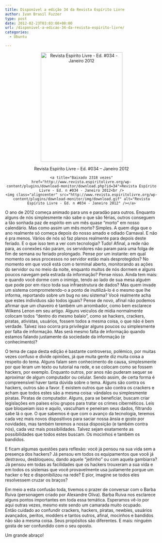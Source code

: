 ```yaml
---
title: Disponível a edição 34 da Revista Espírito Livre
author: Ivan Brasil Fuzzer
type: post
date: 2012-02-23T03:03:08+00:00
url: /disponivel-a-edicao-34-da-revista-espirito-livre/
categories:
  - Ubuntu

---
```

<center>
  </p> 
  
  <div>
    <p>
      <img class="alignnone" title="Revista Espírito Livre - Ed. #034 - Janeiro 2012" src="http://revista.espiritolivre.org/img/REL034_Capa.jpg" alt="Revista Espírito Livre - Ed. #034 - Janeiro 2012" width="269" height="359" />
    </p>
  </div>
  
  <p>
    </center>
  </p>
  
  <p style="text-align: center;">
    Revista Espírito Livre &#8211; Ed. #034 &#8211; Janeiro 2012
  </p>
  
  <p style="text-align: center;">
    <code>&lt;a title="Baixado 2318 vezes" href="http://www.revista.espiritolivre.org/wp-content/plugins/download-monitor/download.php?id=34">Revista Espírito Livre - Ed. n #034 - Janeiro 2012&lt;br />
&lt;img class="aligncenter" src="http://www.revista.espiritolivre.org/wp-content/plugins/download-monitor/img/download.gif" alt="Revista Espírito Livre - Ed. n #034 - Janeiro 2012" />&lt;/a></code>
  </p>
  
  <p>
    O ano de 2012 começa animado para uns e paradão para outros. Enquanto alguns de nós simplesmente não sabe o que são férias, outros conseguem a tão sonhada paz de espírito em um mês quase “morto” em nosso calendário. Mas como assim um mês morto? Simples. A quem diga que o ano realmente só começa depois do nosso amado e odiado Carnaval. E não é pra menos. Vários de nós só faz planos realmente para depois deste feriado. E o que isso tem a ver com tecnologia? Tudo! Afinal, a rede não para, as conexões não param, os servidores não param para uma folga de fim de semana ou feriado prolongado. Pense por um instante: em qual momento os seus processos no servidor estão mais desprotegidos? No momento em que você está com o terminal aberto, monitorando as ações do servidor ou no meio da noite, enquanto muitos de nós dormem e alguns poucos navegam pela estrada da informação? Pense nisso. Ainda tem mais: e quando você dorme com o inimigo, tendo ao lado de sua mesa alguém que pode por em risco toda sua infraestrutura de dados? Mas quem invade um sistema comprometendo-o a ponto de inutilizá-lo é o mesmo que lhe informa, reportando sobre um bug no seu sistema? Você realmente acha que estes indivíduos são todos iguais? Pense de novo, afinal não podemos afirmar que um chaveiro é também um arrombador, como bem esclarece Wilkens Lenon em seu artigo. Alguns veículos de mídia normalmente colocam todos “dentro do mesmo balaio”, como se hackers, crackers, piratas, ativistas, usuários, fossem todos a mesma coisa, o que não é bem verdade. Talvez isso ocorra pra privilegiar alguns poucos ou simplesmente por falta de informação. Mas será mesmo falta de informação quando estamos falando justamente da sociedade da informação (e conhecimento)?
  </p>
  
  <p>
    O tema de capa desta edição é bastante controverso, polêmico, por muitas vezes confuso e divide opiniões, já que muita gente diz muita coisa a respeito do tema. Alguns falam sem conhecimento de causa, simplesmente por que leram um texto ou tutorial na rede, e se colocam como se fossem hackers, por exemplo. Enquanto outros, por anos não puderam sequer se aproximar de algum computador ou celular. Sendo assim, de certa forma é compreensível haver tanta dúvida sobre o tema. Alguns são contra os hackers, outros são a favor. E existem outros que são contra os crackers e acham que todos estes são a mesma coisa: vândalos ou simplesmente piratas. Piratas de computador. Alguns, para se beneficiar, buscam criar legislações em países e/ou grupos para tratar os crimes cibernéticos. Leis que bloqueiam isso e aquilo, vasculham e peneiram seus dados, filtrando sabe lá o que. O que sabemos é que com o avanço da tecnologia, teremos cada vez mais novos dispositivos para saciar nossa ânsia e gosto por novidades, mas também teremos a nossa disposição (e também contra nós), cada vez mais possibilidades. Talvez sejam exatamente as possibilidades que todos estes buscam. Os mocinhos e também os bandidos.
  </p>
  
  <p>
    E ficam algumas questões para reflexão: você já pensou na sua vida sem a presença dos hackers? Já pensou em todos os equipamentos que você já destravou, desbloqueou, dando aquele “jeitinho” ou com aquela gambiarra? Já pensou em todas as facilidades que os hackers trouxeram a sua vida e em todos os sistemas que você provavelmente usa justamente porque um hacker o fez e disponibilizou na rede? E pior, imagine se todos eles resolvessem cruzar os braços?
  </p>
  
  <p>
    Em meio a esta confusão toda, tivemos o prazer de conversar com o Barba Ruiva (personagem criado por Alexandre Oliva). Barba Ruiva nos esclarece alguns pontos importantes em toda essa temática. Esperamos vê-lo por aqui outras vezes, mesmo este sendo um camarada muito ocupado.<br /> Então cuidado ao confundir crackers, hackers, piratas, newbies, usuários avançados, peritos, modders e tantos outros, afinal, mocinhos e bandidos não são a mesma coisa. Seus propósitos são diferentes. E mais: ninguém gosta de ser confundido com o seu oposto.
  </p>
  
  <p>
    Um grande abraço!
  </p>